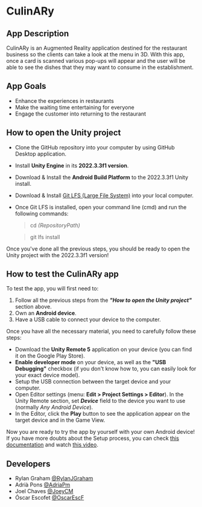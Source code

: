 # CulinARy

## App Description
CulinARy is an Augmented Reality application destined for the restaurant business so the clients can take a look at the menu in 3D. With this app, once a card is scanned various pop-ups will appear and the user will be able to see the dishes that they may want to consume in the establishment.

## App Goals
- Enhance the experiences in restaurants
- Make the waiting time entertaining for everyone
- Engage the customer into returning to the restaurant

## How to open the Unity project
- Clone the GitHub repository into your computer by using GitHub Desktop application.
- Install **Unity Engine** in its **2022.3.3f1 version**.
- Download & Install the **Android Build Platform** to the 2022.3.3f1 Unity install.
- Download & Install [Git LFS (Large File System)](https://git-lfs.com/) into your local computer.
- Once Git LFS is installed, open your command line (cmd) and run the following commands:
  
     > cd _(RepositoryPath)_
     
     > git lfs install

Once you've done all the previous steps, you should be ready to open the Unity project with the 2022.3.3f1 version!

## How to test the CulinARy app
To test the app, you will first need to:
1. Follow all the previous steps from the **_"How to open the Unity project"_** section above.
2. Own an **Android device**.
3. Have a USB cable to connect your device to the computer.

Once you have all the necessary material, you need to carefully follow these steps:
- Download the **Unity Remote 5** application on your device (you can find it on the Google Play Store).
- **Enable developer mode** on your device, as well as the **"USB Debugging"** checkbox (if you don't know how to, you can easily look for your exact device model).
- Setup the USB connection between the target device and your computer.
- Open Editor settings (menu: **Edit > Project Settings > Editor**). In the Unity Remote section, set **_Device_** field to the device you want to use (normally _Any Android Device_).
- In the Editor, click the **Play** button to see the application appear on the target device and in the Game View.

Now you are ready to try the app by yourself with your own Android device! If you have more doubts about the Setup process, you can check [this documentation](https://docs.unity3d.com/Manual/UnityRemote5.html) and watch [this video](https://youtu.be/iCXwaehzRFQ?si=iEYqz2QH0_4UBKgE).

## Developers
- Rylan Graham [@RylanJGraham](https://github.com/RylanJGraham)
- Adrià Pons [@AdriaPm](https://github.com/AdriaPm)
- Joel Chaves [@JoeyCM](https://github.com/JoeyCM)
- Óscar Escofet [@OscarEscF](https://github.com/OscarEscF)
